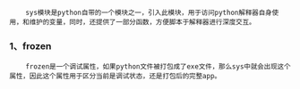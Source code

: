 		sys模块是python自带的一个模块之一，引入此模块，用于访问python解释器自身使用，和维护的变量，同时，还提供了一部分函数，方便脚本于解释器进行深度交互。

### 1、frozen
		frozen是一个调试属性，如果python文件被打包成了exe文件，那么sys中就会出现这个属性，因此这个属性用于区分当前是调试状态，还是打包后的完整app。